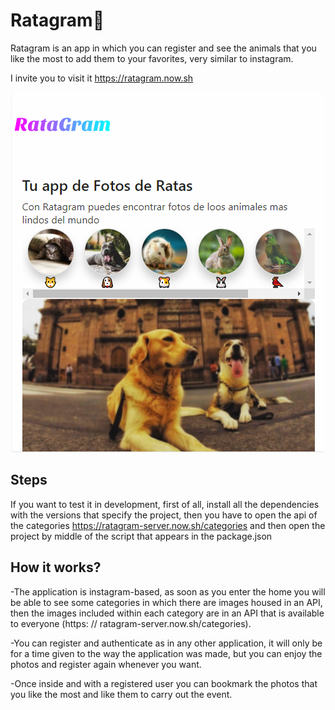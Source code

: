 # Ratagram🐹


Ratagram is an app in which you can register and see the animals that you like the most to add them to your favorites, very similar to instagram.

I invite you to visit it https://ratagram.now.sh

<img src="./ss/Ratagram.png"/>

## Steps
If you want to test it in development, first of all, install all the dependencies with the versions that specify the project, then you have to open the api of the categories https://ratagram-server.now.sh/categories and then open the project by middle of the script that appears in the package.json

## How it works?
-The application is instagram-based, as soon as you enter the home you will be able to see some categories in which there are images housed in an API, then the images included within each category are in an API that is available to everyone (https: // ratagram-server.now.sh/categories).

-You can register and authenticate as in any other application, it will only be for a time given to the way the application was made, but you can enjoy the photos and register again whenever you want.

-Once inside and with a registered user you can bookmark the photos that you like the most and like them to carry out the event.
